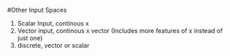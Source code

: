 #Other Input Spaces

1. Scalar Input, continous x
2. Vector input, continous x vector (Includes more features of x instead of just one)
3. discrete, vector or scalar
